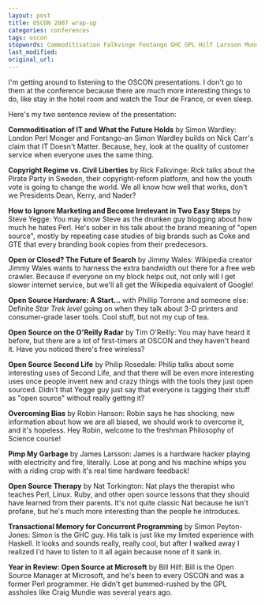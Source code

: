 ```yaml
---
layout: post
title: OSCON 2007 wrap-up
categories: conferences
tags: oscon
stopwords: Commoditisation Falkvinge Fontango GHC GPL Hilf Larsson Mundie Peyton Rosedale Torkington Torrone Transactional de predecesors
last_modified:
original_url:
---
```


I'm getting around to listening to the OSCON presentations. I don't
go to them at the conference because there are much more interesting
things to do, like stay in the hotel room and watch the Tour de France,
or even sleep.

Here's my two sentence review of the presentation:

**Commoditisation of IT and What the Future Holds** by Simon
Wardley: London Perl Monger and Fontango-an Simon Wardley builds on
Nick Carr's claim that IT Doesn't Matter. Because, hey, look at the
quality of customer service when everyone uses the same thing.

**Copyright Regime vs. Civil Liberties** by Rick Falkvinge: Rick
talks about the Pirate Party in Sweden, their copyright-reform
platform, and how the youth vote is going to change the world. We all
know how well that works, don't we Presidents Dean, Kerry, and Nader?

**How to Ignore Marketing and Become Irrelevant in Two Easy Steps**
by Steve Yegge: You may know Steve as the drunken guy blogging about
how much he hates Perl. He's sober in his talk about the brand meaning
of "open source", mostly by repeating case studies of big brands such
as Coke and GTE that every branding book copies from their
predecesors.

**Open or Closed? The Future of Search** by Jimmy Wales: Wikipedia
creator Jimmy Wales wants to harness the extra bandwidth out there for
a free web crawler. Because if everyone on my block helps out, not
only will I get slower internet service, but we'll all get the
Wikipedia equivalent of Google!

**Open Source Hardware: A Start...** with Phillip Torrone and
someone else: Definite *Star Trek level* going on when they talk
about 3-D printers and consumer-grade laser tools. Cool stuff, but not
my cup of tea.

**Open Source on the O'Reilly Radar** by Tim O'Reilly: You may have
heard it before, but there are a lot of first-timers at OSCON and they
haven't heard it. Have you noticed there's free wireless?

**Open Source Second Life** by Philip Rosedale: Philip talks about
some interesting uses of Second Life, and that there will be even more
interesting uses once people invent new and crazy things with the
tools they just open sourced. Didn't that Yegge guy just say that
everyone is tagging their stuff as "open source" without really
getting it?

**Overcoming Bias** by Robin Hanson: Robin says he has shocking,
new information about how we are all biased, we should work to
overcome it, and it's hopeless. Hey Robin, welcome to the freshman
Philosophy of Science course!

**Pimp My Garbage** by James Larsson: James is a hardware hacker
playing with electricity and fire, literally. Lose at pong and his
machine whips you with a riding crop with it's real time hardware
feedback!

**Open Source Therapy** by Nat Torkington: Nat plays the therapist
who teaches Perl, Linux. Ruby, and other open source lessons that
they should have learned from their parents. It's not quite classic
Nat because he isn't profane, but he's much more interesting
than the people he introduces.

**Transactional Memory for Concurrent Programming** by Simon
Peyton-Jones: Simon is the GHC guy. His talk is just like my limited
experience with Haskell. It looks and sounds really, really cool, but
after I walked away I realized I'd have to listen to it all again
because none of it sank in.

**Year in Review: Open Source at Microsoft** by Bill Hilf: Bill is
the Open Source Manager at Microsoft, and he's been to every OSCON and
was a former Perl programmer. He didn't get bummed-rushed by the GPL
assholes like Craig Mundie was several years ago.
